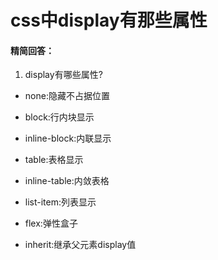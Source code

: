 # css中display有那些属性

#### 精简回答：

1. display有哪些属性?

- none:隐藏不占据位置

- block:行内块显示

- inline-block:内联显示

- table:表格显示

- inline-table:内敛表格

- list-item:列表显示

- flex:弹性盒子

- inherit:继承父元素display值

